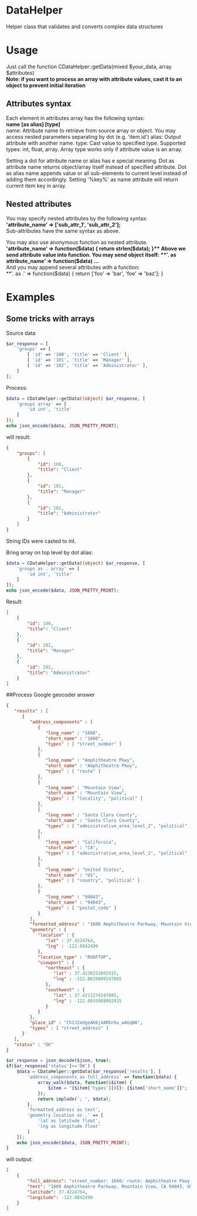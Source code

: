 # DataHelper
Helper class that validates and converts complex data structures

# Usage
Just call the function CDataHelper::getData(mixed $your_data, array $attributes)  
**Note: if you want to process an array with attribute values, cast it to an object to prevent initial iteration**

## Attributes syntax
Each element in attributes array has the following syntax:  
**name \[as alias\] \[type\]**  
name: Attribute name to retrieve from source array or object. You may access nested parameters separating by dot (e.g. 'item.id')
alias: Output attribute with another name.
type: Cast value to specified type. Supported types: int, float, array. Array type works only if attribute value is an array.

Setting a dot for attribute name or alias has e special meaning.
Dot as attribute name returns object/array itself instead of specified attribute.
Dot as alias name appends value or all sub-elements to current level instead of adding them accordingly.
Setting '%key%' as name attribute will return current item key in array.

## Nested attributes
You may specify nested attributes by the following syntax:  
**'attribute_name' => ['sub_attr_1', 'sub_attr_2'];**  
Sub-attributes have the same syntax as above.

You may also use anonymous function as nested attribute.  
**'attribute_name' => function($data) { return strlen($data); }**  
Above we send attribute value into function. You may send object itself:  
**'. as attribute_name' => function($data) ...**  
And you may append several attributes with a function:  
**'. as .' => function($data) { return ['foo' => 'bar', 'foe' => 'baz']; }

# Examples

## Some tricks with arrays
Source data
```php
$ar_response = [
    'groups' => [
        [ 'id' => '100', 'title' => 'Client' ],
        [ 'id' => '101', 'title' => 'Manager' ],
        [ 'id' => '102', 'title' => 'Administrator' ],
    ]
];
```

Process:
```php
$data = CDataHelper::getData((object) $ar_response, [
    'groups array' => [
        'id int', 'title'
    ]
]);
echo json_encode($data, JSON_PRETTY_PRINT);
```

will result:
```json
{
    "groups": [
        {
            "id": 100,
            "title": "Client"
        },
        {
            "id": 101,
            "title": "Manager"
        },
        {
            "id": 102,
            "title": "Administrator"
        }
    ]
}
```
String IDs were casted to int.

Bring array on top level by dot alias:
```php
$data = CDataHelper::getData((object) $ar_response, [
    'groups as . array' => [
        'id int', 'title'
    ]
]);
echo json_encode($data, JSON_PRETTY_PRINT);
```

Result:
```json
[
    {
        "id": 100,
        "title": "Client"
    },
    {
        "id": 101,
        "title": "Manager"
    },
    {
        "id": 102,
        "title": "Administrator"
    }
]
```

##Process Google geocoder answer
```json
{
   "results" : [
      {
         "address_components" : [
            {
               "long_name" : "1600",
               "short_name" : "1600",
               "types" : [ "street_number" ]
            },
            {
               "long_name" : "Amphitheatre Pkwy",
               "short_name" : "Amphitheatre Pkwy",
               "types" : [ "route" ]
            },
            {
               "long_name" : "Mountain View",
               "short_name" : "Mountain View",
               "types" : [ "locality", "political" ]
            },
            {
               "long_name" : "Santa Clara County",
               "short_name" : "Santa Clara County",
               "types" : [ "administrative_area_level_2", "political" ]
            },
            {
               "long_name" : "California",
               "short_name" : "CA",
               "types" : [ "administrative_area_level_1", "political" ]
            },
            {
               "long_name" : "United States",
               "short_name" : "US",
               "types" : [ "country", "political" ]
            },
            {
               "long_name" : "94043",
               "short_name" : "94043",
               "types" : [ "postal_code" ]
            }
         ],
         "formatted_address" : "1600 Amphitheatre Parkway, Mountain View, CA 94043, USA",
         "geometry" : {
            "location" : {
               "lat" : 37.4224764,
               "lng" : -122.0842499
            },
            "location_type" : "ROOFTOP",
            "viewport" : {
               "northeast" : {
                  "lat" : 37.4238253802915,
                  "lng" : -122.0829009197085
               },
               "southwest" : {
                  "lat" : 37.4211274197085,
                  "lng" : -122.0855988802915
               }
            }
         },
         "place_id" : "ChIJ2eUgeAK6j4ARbn5u_wAGqWA",
         "types" : [ "street_address" ]
      }
   ],
   "status" : "OK"
}
```

```php
$ar_response = json_decode($json, true);
if($ar_response['status']=='OK') {
    $data = CDataHelper::getData($ar_response['results'], [
        'address_components as full_address' => function($data) {
            array_walk($data, function(&$item) {
                $item = "{$item['types'][0]}: {$item['short_name']}";
            });
            return implode('; ', $data);
        },
        'formatted_address as text',
        'geometry.location as .' => [
            'lat as latitude float',
            'lng as longitude float'
        ]
    ]);
    echo json_encode($data, JSON_PRETTY_PRINT);
}
```

will output:
```json
[
    {
        "full_address": "street_number: 1600; route: Amphitheatre Pkwy; locality: Mountain View; administrative_area_level_2: Santa Clara County; administrative_area_level_1: CA; country: US; postal_code: 94043",
        "text": "1600 Amphitheatre Parkway, Mountain View, CA 94043, USA",
        "latitude": 37.4224764,
        "longitude": -122.0842499
    }
]
```
